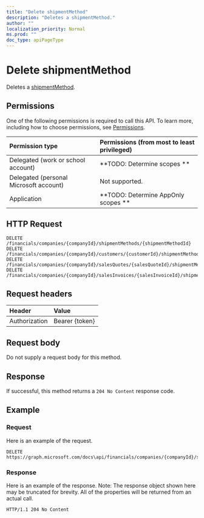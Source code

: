 ```yaml
---
title: "Delete shipmentMethod"
description: "Deletes a shipmentMethod."
author: ""
localization_priority: Normal
ms.prod: ""
doc_type: apiPageType
---
```


# Delete shipmentMethod

Deletes a [shipmentMethod](../resources/shipmentmethod.md).

## Permissions
One of the following permissions is required to call this API. To learn more, including how to choose permissions, see [Permissions](/concepts/permissions-reference.md).

|Permission type|Permissions (from most to least privileged)|
|:---|:---|
|Delegated (work or school account)|**TODO: Determine scopes **|
|Delegated (personal Microsoft account)|Not supported.|
|Application|**TODO: Determine AppOnly scopes **|

## HTTP Request
<!-- {
  "blockType": "ignored"
}
-->
``` http
DELETE /financials/companies/{companyId}/shipmentMethods/{shipmentMethodId}
DELETE /financials/companies/{companyId}/customers/{customerId}/shipmentMethod
DELETE /financials/companies/{companyId}/salesQuotes/{salesQuoteId}/shipmentMethod
DELETE /financials/companies/{companyId}/salesInvoices/{salesInvoiceId}/shipmentMethod
```

## Request headers
|Header|Value|
|:---|:---|
|Authorization|Bearer {token}|

## Request body
Do not supply a request body for this method.

## Response
If successful, this method returns a `204 No Content` response code.

## Example

### Request
Here is an example of the request.
<!-- {
  "blockType": "request",
  "name": "delete_shipmentmethod"
}
-->
``` http
DELETE https://graph.microsoft.com/docs\api/financials/companies/{companyId}/shipmentMethods/{shipmentMethodId}
```

### Response
Here is an example of the response. Note: The response object shown here may be truncated for brevity. All of the properties will be returned from an actual call.
<!-- {
  "blockType": "response",
  "truncated": true
}
-->
``` http
HTTP/1.1 204 No Content
```

